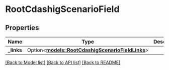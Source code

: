 # RootCdashigScenarioField

## Properties

Name | Type | Description | Notes
------------ | ------------- | ------------- | -------------
**_links** | Option<[**models::RootCdashigScenarioFieldLinks**](RootCdashigScenarioFieldLinks.md)> |  | [optional]

[[Back to Model list]](../README.md#documentation-for-models) [[Back to API list]](../README.md#documentation-for-api-endpoints) [[Back to README]](../README.md)



